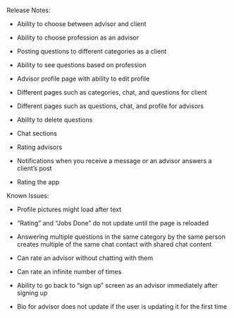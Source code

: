Release Notes:

- Ability to choose between advisor and client

- Ability to choose profession as an advisor

- Posting questions to different categories as a client

- Ability to see questions based on profession

- Advisor profile page with ability to edit profile

- Different pages such as categories, chat, and questions for client

- Different pages such as questions, chat, and profile for advisors

- Ability to delete questions

- Chat sections

- Rating advisors

- Notifications when you receive a message or an advisor answers a client’s post

- Rating the app

Known Issues:

- Profile pictures might load after text

- “Rating” and “Jobs Done” do not update until the page is reloaded

- Answering multiple questions in the same category by the same person creates multiple of the same chat contact with shared chat content

- Can rate an advisor without chatting with them

- Can rate an infinite number of times

- Ability to go back to “sign up” screen as an advisor immediately after signing up

- Bio for advisor does not update if the user is updating it for the first time
